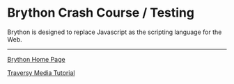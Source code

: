 # Brython Crash Course / Testing

Brython is designed to replace Javascript as the scripting language for the Web.

---

[Brython Home Page](http://brython.info/)

[Traversy Media Tutorial](https://www.youtube.com/watch?v=VJj-H4we71g)
